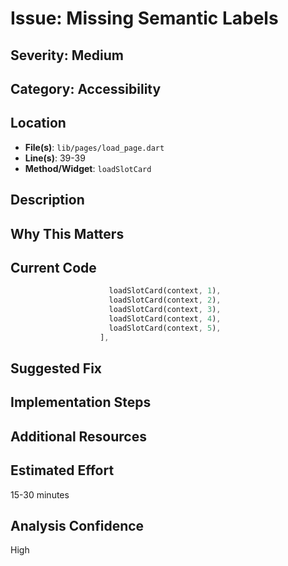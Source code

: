 # Issue: Missing Semantic Labels

## Severity: Medium

## Category: Accessibility

## Location
- **File(s)**: `lib/pages/load_page.dart`
- **Line(s)**: 39-39
- **Method/Widget**: `loadSlotCard`

## Description


## Why This Matters


## Current Code
```dart
                      loadSlotCard(context, 1),                 
                      loadSlotCard(context, 2),
                      loadSlotCard(context, 3),
                      loadSlotCard(context, 4),
                      loadSlotCard(context, 5),
                    ],
```

## Suggested Fix


## Implementation Steps


## Additional Resources


## Estimated Effort
15-30 minutes

## Analysis Confidence
High
